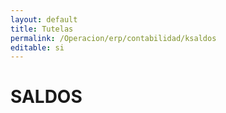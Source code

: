 ```yaml
---
layout: default
title: Tutelas
permalink: /Operacion/erp/contabilidad/ksaldos
editable: si
---
```


# SALDOS




